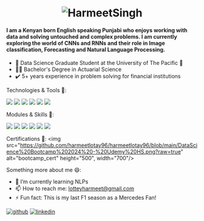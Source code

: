 <h1 align="center">
  <img src="https://media.licdn.com/dms/image/D5616AQEZb6fWc6S5OA/profile-displaybackgroundimage-shrink_350_1400/0/1708141312955?e=1713398400&v=beta&t=xBy9B-wRURB3w6D7uiOAsbJmxWE10hmiL0IE-TektNc" alt="HarmeetSingh" />
</h1>

#### I am a Kenyan born English speaking Punjabi who enjoys working with data and solving untouched and complex problems. I am currently exploring the world of CNNs and RNNs and their role in Image classification, Forecasting and Natural Language Processing.



* 📖 Data Science Graduate Student at the University of The Pacific 🏫
* 👨‍🎓 Bachelor's Degree in Actuarial Science
* ✔️ 5+ years experience in problem solving for financial institutions

Technologies & Tools 🔧: 

![](https://img.shields.io/badge/Code-Python-informational?style=flat&logo=python&logoColor=white&color=A48D0F)
![](https://img.shields.io/badge/Code-SQL-informational?style=flat&logo=mysql&logoColor=white&color=A48D0F)
![](https://img.shields.io/badge/Code-R-informational?style=flat&logo=R&logoColor=white&color=A48D0F)
![](https://img.shields.io/badge/Tool-Excel-informational?style=flat&logo=microsoft-excel&logoColor=white&color=A48D0F)
![](https://img.shields.io/badge/Tool-Google_Sheets-informational?style=flat&logo=google-sheets&logoColor=white&color=A48D0F)
![](https://img.shields.io/badge/Tool-Tableau-informational?style=flat&logo=tableau&logoColor=white&color=A48D0F)

Modules & Skills 🎳:

![](https://img.shields.io/badge/Module-Tensorflow-informational?style=flat&logo=tableau&logoColor=white&color=1BC20D)
![](https://img.shields.io/badge/Module-Keras-informational?style=flat&logo=tableau&logoColor=white&color=1BC20D)
![](https://img.shields.io/badge/Module-scikitLearn-informational?style=flat&logo=tableau&logoColor=white&color=1BC20D)
![](https://img.shields.io/badge/Module-OpenCV-informational?style=flat&logo=tableau&logoColor=white&color=1BC20D)
![](https://img.shields.io/badge/Skill-CNNs-informational?style=flat&logo=tableau&logoColor=white&color=1BC20D)
![](https://img.shields.io/badge/Skill-RNNs-informational?style=flat&logo=tableau&logoColor=white&color=1BC20D)

Certifications 🏁:
<img src="https://github.com/harmeetlotay96/harmeetlotay96/blob/main/DataScience%20Bootcamp%202024%20-%20Udemy%20HS.png?raw=true" alt="bootcamp_cert" height="500", width="700"/>


Something more about me 😄:
- 🌱 I’m currently learning NLPs 
- 📫 How to reach me: lotteyharmeet@gmail.com 
- ⚡ Fun fact: This is my last F1 season as a Mercedes Fan! 


[<img src='https://cdn.jsdelivr.net/npm/simple-icons@3.0.1/icons/github.svg' alt='github' height='40'>](https://github.com/harmeetlotay96)  [<img src='https://cdn.jsdelivr.net/npm/simple-icons@3.0.1/icons/linkedin.svg' alt='linkedin' height='40'>](https://www.linkedin.com/in/harmeet-singh-lotay/)  



<!--
**harmeetlotay96/harmeetlotay96** is a ✨ _special_ ✨ repository because its `README.md` (this file) appears on your GitHub profile.

Here are some ideas to get you started:

- 🔭 I’m currently working on ...
- 🌱 I’m currently learning ...
- 👯 I’m looking to collaborate on ...
- 🤔 I’m looking for help with ...
- 💬 Ask me about ...
- 📫 How to reach me: ...
- 😄 Pronouns: ...
- ⚡ Fun fact: ...
-->
